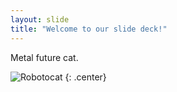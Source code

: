 ```yaml
---
layout: slide
title: "Welcome to our slide deck!"
---
```


Metal future cat.

![Robotocat](https://octodex.github.com/images/Robotocat.png)
{: .center}
